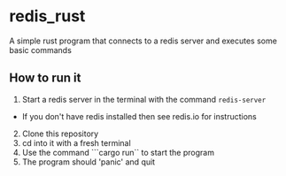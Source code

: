 # redis_rust
A simple rust program that connects to a redis server and executes some basic commands

## How to run it
1. Start a redis server in the terminal with the command ```redis-server```
  - If you don't have redis installed then see redis.io for instructions
2. Clone this repository
3. cd into it with a fresh terminal
4. Use the command ```cargo run`` to start the program
5. The program should 'panic' and quit
